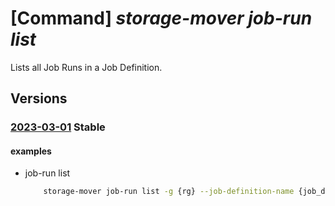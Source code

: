 # [Command] _storage-mover job-run list_

Lists all Job Runs in a Job Definition.

## Versions

### [2023-03-01](/Resources/mgmt-plane/L3N1YnNjcmlwdGlvbnMve30vcmVzb3VyY2Vncm91cHMve30vcHJvdmlkZXJzL21pY3Jvc29mdC5zdG9yYWdlbW92ZXIvc3RvcmFnZW1vdmVycy97fS9wcm9qZWN0cy97fS9qb2JkZWZpbml0aW9ucy97fS9qb2JydW5z/2023-03-01.xml) **Stable**

<!-- mgmt-plane /subscriptions/{}/resourcegroups/{}/providers/microsoft.storagemover/storagemovers/{}/projects/{}/jobdefinitions/{}/jobruns 2023-03-01 -->

#### examples

- job-run list
    ```bash
        storage-mover job-run list -g {rg} --job-definition-name {job_definition} --project-name {project_name} --storage-mover-name {mover_name}
    ```

